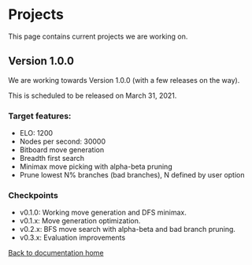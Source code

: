 # Projects

This page contains current projects we are working on.

## Version 1.0.0

We are working towards Version 1.0.0 (with a few releases on the way).

This is scheduled to be released on March 31, 2021.

### Target features:

* ELO: 1200
* Nodes per second: 30000
* Bitboard move generation
* Breadth first search
* Minimax move picking with alpha-beta pruning
* Prune lowest N% branches (bad branches), N defined by user option

### Checkpoints

* v0.1.0: Working move generation and DFS minimax.
* v0.1.x: Move generation optimization.
* v0.2.x: BFS move search with alpha-beta and bad branch pruning.
* v0.3.x: Evaluation improvements

[Back to documentation home][home]

[home]: https://megalodon-chess.github.io/megalodon/
